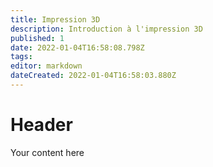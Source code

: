 ```yaml
---
title: Impression 3D
description: Introduction à l'impression 3D
published: 1
date: 2022-01-04T16:58:08.798Z
tags: 
editor: markdown
dateCreated: 2022-01-04T16:58:03.880Z
---
```


# Header
Your content here